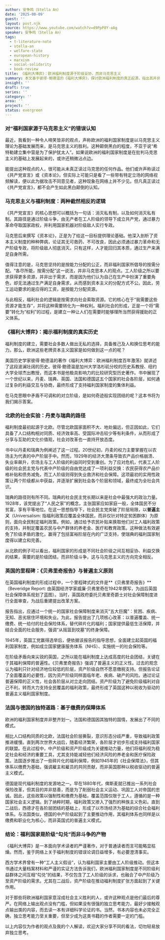 ```yaml
---
author: 安争鸣（Stella An）
date: '2025-08-09'
guest: ''
layout: post.njk
source: https://www.youtube.com/watch?v=d9PpP8Y-oAg
speaker: 安争鸣（Stella An）
tags:
  - t-literature-note
  - stella-an
  - welfare-state
  - european-history
  - marxism
  - social-solidarity
  - book-review
title: 《福利大博弈》：欧洲福利制度源于阶级妥协，而非马克思主义
summary: 本文基于彼得·鲍德温的《福利大博弈》，探讨欧洲福利制度的真正起源，指出其并非马克思主义的产物，而是各社会阶层利益博弈与团结的结果。
insight: ''
draft: true
series: ''
category: ''
area: ''
project: ''
status: evergreen
---
```

### 对“福利国家源于马克思主义”的错误认知

最近，我看到一种令人啼笑皆非的观点，声称欧洲的福利国家制度是以马克思主义理论为基础发展而来，是马克思主义的胜利。这种颠倒黑白的程度，不亚于说“希特勒建立集中营是为了保护犹太人”。如果说欧洲的福利国家制度是在批判马克思主义的基础上发展起来的，或许还稍微沾点边。

能提出这种观点的人，很可能从未真正读过马克思的任何作品。他们或许声称读过《共产党宣言》或《资本论》，但实际上可能只是看了一些带有特定立场的网络视频解读，便以此为据攻击不同意见者，这种现象在网络上并不少见。但凡真正读过《共产党宣言》，都不会产生如此黑白颠倒的认知。

### 马克思主义与福利制度：两种截然相反的逻辑

《共产党宣言》的核心思想可以概括为一句话：消灭私有制，以及如何消灭私有制。其路径是通过阶级斗争，由无产者在工人阶级的领导下成立共产党，通过暴力革命夺取国家政权，并利用国家机器对阶级敌人实行专政。

马克思后来撰写《资本论》，正是为了给这一目标提供理论基础。他深入剖析了资本主义制度的种种弊病，论证其无可救药、不可改良，因此必须通过暴力革命和无产阶级专政，将阶级敌人彻底消灭。只有这样，人才能回归其本质，通过生产来满足自身所需。

值得注意的是，马克思坚持的是按能力分配的公正，而非福利国家所倡导的按需分配。“各尽所能，按需分配”这一说法，并非马克思本人的观点。工人阶级之所以要求获得更多资源，并非出于需求，而是因为他们认为自己在生产中扮演了重要角色，却无法通过生产满足自身需求，从而感到资本主义的分配方式不公。因此，劳工运动要求的是应得的工资，是按能力分配资源。

与此相反，福利社会的逻辑是按需求向社会索取资源。它的核心在于“我需要这些资源才能生存”，并将这种需要转化为一种权利。福利社会的形成，正是一个将“需要”转化为“权利”的过程，是建立一种让人们在需要时能够理所当然获得援助的正义体系。

### 《福利大博弈》：揭示福利制度的真实历史

福利制度的建立，需要社会多数人做出无私的选择，具备推己及人和换位思考的能力。那么，欧洲这些老牌资本主义国家是如何做到这一点的呢？

美国历史学家彼得·鲍德温的著作《福利大博弈：欧洲福利制度百年激荡》就讲述了这段波澜壮阔的历史。彼得·鲍德温是加州大学洛杉矶分校的历史系教授、纽约大学全球杰出教授，而这本书是他极具影响力的比较研究型历史著作。书中展现了一个世纪以来，丹麦、瑞典、英国、法国和德国这五个国家的社会各阶层，如何通过复杂的利益交互与协商，最终形成了支持福利国家制度的集体利益。

在马克思眼中矛盾不可调和的对立阶级，是如何奇迹般实现团结的呢？这本书将为我们揭示答案。

### 北欧的社会实验：丹麦与瑞典的路径

福利制度最初起源于北欧。尽管北欧国家面积不大、地处偏远，但正因如此，它们具备了人口结构相对同质、经济效率高、受国际冲击较少等有利条件，从而形成了分享与互助的文化价值观，社会对改革也一直持开放态度。

书中以丹麦和瑞典为例阐述了这一过程。20世纪初，丹麦的权力主要掌握在以农场主为代表的中产阶层手中。然而，1929年的经济大萧条导致农产品价格崩溃、失业率飙升，农场主与工人阶级的利益同时受到重创。为了应对危机，代表工人阶级的社会民主党与代表中产阶级的自由党达成了一项利益交换：农民获得农产品价格补贴和债务减免，而工人阶级则得到失业救济和社会保障。这项最初的实用性政策让两个阶级都从中获益，并逐渐扩展到社会各个阶层和领域，最终成为全社会共识。

瑞典的路径则有所不同。瑞典的社会民主党长期以来是社会中最强大的政治力量。1928年，该党提出了“人民之家”的概念，主张国家应如家庭一般，全体国民不分贫富，享有平等地位。在这一思想指导下，社会民主党突破了阶层局限，以**普遍主义**（Universalism: 指福利政策应覆盖全体国民，而非仅针对特定贫困群体）为原则，面向全民制定福利政策。例如，通过给予农民补贴来换取他们对工人福利政策的支持，并制定覆盖农民与中产群体的养老金、医疗和教育政策。这种做法有效避免了阶级矛盾的激化，赢得了包括富裕阶层在内的广泛支持，使瑞典的福利国家制度得以建立和完善。

从北欧的例子可以看出，福利国家的形成是不同社会阶级之间互相妥协、利益交换的结果，需要的是阶级团结，而非阶级斗争，这与马克思主义的方向完全相反。

### 英国的里程碑：《贝弗里奇报告》与普遍主义原则

在英国福利制度的形成过程中，一个里程碑式的文件是**《贝弗里奇报告》**（Beveridge Report: 由英国经济学家威廉·贝弗里奇在1942年撰写，为战后英国社会保障体系规划了蓝图）。当时，英国政府委托贝弗里奇爵士对社会保障制度进行全面审查，为战后重建提出改革方案。

报告指出，应通过一个统一的国家社会保障制度来消灭“五大巨魔”：贫困、疾病、无知、恶劣居住环境和失业。为此，报告提出了几项核心改革：以普遍覆盖、统一缴费、统一给付的社会保险体系，替代碎片化的福利；国家提供最低生活保障，并结合全面的社会服务，强调“从摇篮到坟墓”的终身保障。

1945年，英国工党赢得选举后，便依据该报告的指导思想，全面建立起英国的福利国家制度，例如成立国家健康服务体系（NHS）、实施统一的社会保险等。

在阶级矛盾向来尖锐的英国，之所以能在福利制度上达成高度的社会团结，关键在于其福利保障的普遍性。《贝弗里奇报告》强调了普遍主义的正义性。过去的观念认为福利只针对经济地位较低的阶层，资产阶级自然不愿意缴税支持。但报告论证了全面覆盖的必要性，因为资产阶级同样面临年老、疾病、破产的风险。通过论证普遍保障的正义性，社会各阶层从对立走向团结。资产阶级为了避免阶级福利对自己不利，转而大力支持全民覆盖的福利政策，最终形成了英国这种以税收为驱动的普遍主义福利国家制度。

### 法国与德国的独特道路：基于缴费的保障体系

欧洲的福利国家制度并非整齐划一。法国和德国因其独特的国情，发展出了不同的模式。

相比人口结构同质的北欧，法国社会阶层撕裂，意识形态分歧严重，导致福利政策推进缓慢。直到两次世界大战后，随着经济繁荣，各阶层才初步形成支持福利国家的联盟。在此过程中，中产阶级和资产阶级成为关键推动力量，他们将福利视为稳定社会和经济的重要工具，尤其支持能减轻他们经济风险的养老金和医疗保险政策。法国逐步推出了一些碎片化的福利保障，例如1945年的《社会保障法》，但其体系以缴费为基础，强调雇主和雇员的共同贡献，而非英国那种以税收驱动的普遍主义模式。

德国是现代福利制度的发源地之一。早在1880年代，俾斯麦就已推出一系列社会保险改革，但其目的并非慈善，而是为了削弱社会主义运动、巩固工人对帝国的忠诚。因此，这些政策以强制性和缴费为基础，覆盖范围仅限于工人，遵循的是一种国家社会主义逻辑。到了纳粹时期，福利政策又掺入了强烈的种族主义色彩。直到二战后，西德才在各阶层团结的基础上，形成了以市场经济为基础的综合社会福利体系。与法国类似，德国的中产阶级起到了主要推动作用，其福利体系也同样是以缴费和职业化为核心，而非英国式的普遍主义模式。

### 结论：福利国家是阶级“勾兑”而非斗争的产物

《福利大博弈》是一本面向学术读者的严谨著作，对于普通读者而言可能略显枯燥。然而，鉴于网络上关于福利制度的错误论调日益增多，有必要澄清事实。

西方学术界曾有一种“工人主义假设”，认为福利国家主要由工人阶级推动。但这本书通过大量档案材料和严谨的实证方法告诉我们，欧洲福利国家制度是不同阶级利益群体之间互相“勾兑”的结果，不仅包含了工人阶级的诉求，也融合了中产阶级乃至资产阶级的需求。尤其在二战后，资产阶级在推动福利制度扩张方面起到了关键作用。

对于那些将欧洲福利国家意淫成社会主义胜利的人，或许这种观点是他们最后的尊严。在网络上输出观点没有门槛，但如果没有很强的独立思考能力，最好少接触观点输出类的内容，而去读一本有详细科学论证的书。当然，书本内容也未必完全正确，独立思考能力至关重要，但至少成为这类书籍的作者需要一定的门槛。

以上内容仅为作者的观点及我的个人解读，欢迎大家分享不同的看法，切勿轻易放弃独立思考。